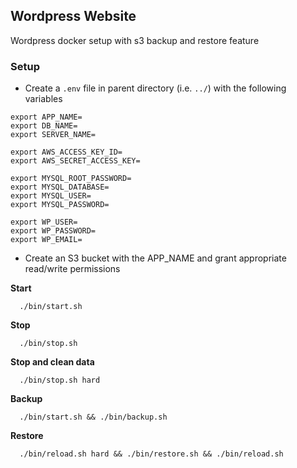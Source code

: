 ## Wordpress Website

Wordpress docker setup with s3 backup and restore feature

### Setup

- Create a `.env` file in parent directory (i.e. `../`) with the following variables

```
export APP_NAME=
export DB_NAME=
export SERVER_NAME=

export AWS_ACCESS_KEY_ID=
export AWS_SECRET_ACCESS_KEY=

export MYSQL_ROOT_PASSWORD=
export MYSQL_DATABASE=
export MYSQL_USER=
export MYSQL_PASSWORD=

export WP_USER=
export WP_PASSWORD=
export WP_EMAIL=
```

- Create an S3 bucket with the APP_NAME and grant appropriate read/write permissions

**Start**

```
  ./bin/start.sh
```

**Stop**

```
  ./bin/stop.sh
```

**Stop and clean data**

```
  ./bin/stop.sh hard
```

**Backup**

```
  ./bin/start.sh && ./bin/backup.sh
```

**Restore**

```
  ./bin/reload.sh hard && ./bin/restore.sh && ./bin/reload.sh
```